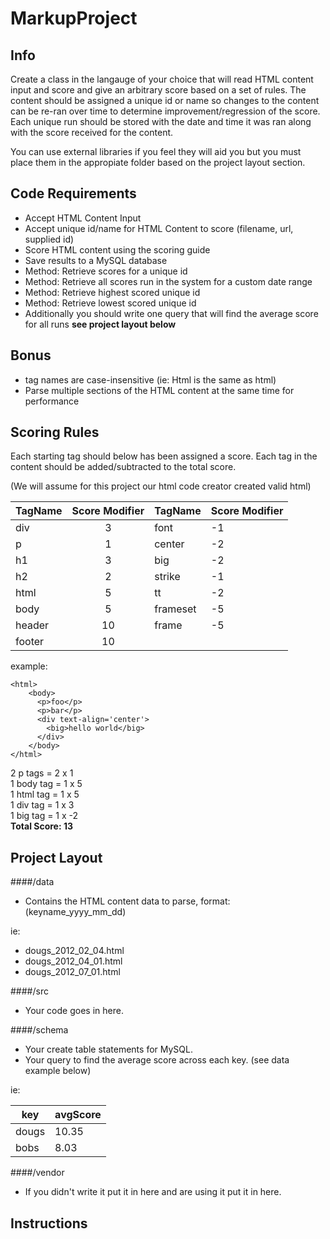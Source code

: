 MarkupProject
=============

Info
----
Create a class in the langauge of your choice that will read HTML content input and score and give 
an arbitrary score based on a set of rules. The content should be assigned a unique id or name so changes to the content can be re-ran over time to determine improvement/regression of the score. Each unique run should be stored with the
date and time it was ran along with the score received for the content.

You can use external libraries if you feel they will aid you but you must place them in the appropiate folder based on the project layout section.

Code Requirements
-----------------
* Accept HTML Content Input
* Accept unique id/name for HTML Content to score (filename, url, supplied id)
* Score HTML content using the scoring guide
* Save results to a MySQL database
* Method: Retrieve scores for a unique id
* Method: Retrieve all scores run in the system for a custom date range
* Method: Retrieve highest scored unique id 
* Method: Retrieve lowest scored unique id
* Additionally you should write one query that will find the average score for all runs **__see project layout below__**

## Bonus
* tag names are case-insensitive (ie: Html is the same as html)
* Parse multiple sections of the HTML content at the same time for performance

Scoring Rules
-------------
Each starting tag should below has been assigned a score. Each tag in the content should be added/subtracted to the total score.

(We will assume for this project our html code creator created valid html)

| TagName | Score Modifier | TagName | Score Modifier |
| ------- | :------------: | ------- | -------------- |
| div     | 3              | font    | -1             |
| p       | 1              | center  | -2             |
| h1      | 3              | big     | -2             |
| h2      | 2              | strike  | -1             |
| html    | 5              | tt      | -2             |
| body    | 5              | frameset| -5             |
| header  | 10             | frame   | -5             |
| footer  | 10             |

example:

````
<html>
    <body>
      <p>foo</p>
      <p>bar</p>
      <div text-align='center'>
        <big>hello world</big>
      </div>
    </body>
</html>
````

2 p tags = 2 x 1 <br>
1 body tag = 1 x 5 <br> 
1 html tag = 1 x 5 <br>
1 div tag = 1 x 3 <br>
1 big tag = 1 x -2 <br>
**Total Score: 13**


Project Layout
--------------
####/data

* Contains the HTML content data to parse, format: (keyname_yyyy_mm_dd)

ie: 
* dougs_2012_02_04.html 
* dougs_2012_04_01.html 
* dougs_2012_07_01.html

####/src

* Your code goes in here.

####/schema

* Your create table statements for MySQL. 
* Your query to find the average score across each key. (see data example below)

ie: 

key | avgScore 
|---|--------|
dougs | 10.35 
bobs  | 8.03    

####/vendor

* If you didn't write it put it in here and are using it put it in here.

Instructions
------------


